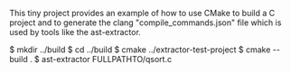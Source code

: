 This tiny project provides an example of how to use
CMake to build a C project and to generate the clang
"compile_commands.json" file which is used by tools
like the ast-extractor.

$ mkdir ../build
$ cd ../build
$ cmake ../extractor-test-project
$ cmake --build .
$ ast-extractor FULLPATHTO/qsort.c
